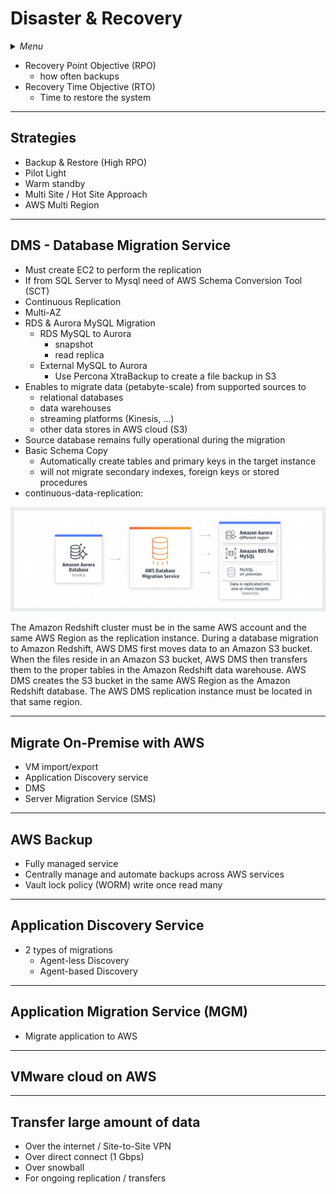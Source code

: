 # Disaster & Recovery

<details>
 <summary><i>Menu</i></summary>

- [Strategies](#strategies)
- [DMS](#dms---database-migration-service)
- [Migrate On-Premise with AWS](#migrate-on-premise-with-aws)
- [AWS Backup](#aws-backup)
- [Application Discovery Service](#disaster--recovery)
- [MGM](#application-migration-service-mgm)
- [VMware cloud](#vmware-cloud-on-aws)
- [Transfer large amount of data](#transfer-large-amount-of-data)
</details>

- Recovery Point Objective (RPO)
  - how often backups
- Recovery Time Objective (RTO)
  - Time to restore the system

---
## Strategies
- Backup & Restore (High RPO)
- Pilot Light
- Warm standby
- Multi Site / Hot Site Approach
- AWS Multi Region

---
## DMS - Database Migration Service
- Must create EC2 to perform the replication
- If from SQL Server to Mysql need of AWS Schema Conversion Tool (SCT)
- Continuous Replication
- Multi-AZ
- RDS & Aurora MySQL Migration
  - RDS MySQL to Aurora
    - snapshot
    - read replica
  - External MySQL to Aurora
    - Use Percona XtraBackup to create a file backup in S3
- Enables to migrate data (petabyte-scale) from supported sources to
  - relational databases
  - data warehouses
  - streaming platforms (Kinesis, ...)
  - other data stores in AWS cloud (S3)
- Source database remains fully operational during the migration
- Basic Schema Copy
  - Automatically create tables and primary keys in the target instance
  - will not migrate secondary indexes, foreign keys or stored procedures
- continuous-data-replication:

![AWS-DMS_continuous-data-replication](../../images/AWS-DMS_continuous-data-replication.png)

The Amazon Redshift cluster must be in the same AWS account and the same AWS Region as the replication instance. During a database migration to Amazon Redshift, AWS DMS first moves data to an Amazon S3 bucket. When the files reside in an Amazon S3 bucket, AWS DMS then transfers them to the proper tables in the Amazon Redshift data warehouse. AWS DMS creates the S3 bucket in the same AWS Region as the Amazon Redshift database. The AWS DMS replication instance must be located in that same region.

---
## Migrate On-Premise with AWS
- VM import/export
- Application Discovery service
- DMS
- Server Migration Service (SMS)

---
## AWS Backup
- Fully managed service
- Centrally manage and automate backups across AWS services
- Vault lock policy (WORM) write once read many

---
## Application Discovery Service
- 2 types of migrations
  - Agent-less Discovery
  - Agent-based Discovery

---
## Application Migration Service (MGM)
- Migrate application to AWS

---
## VMware cloud on AWS

---
## Transfer large amount of data
- Over the internet / Site-to-Site VPN
- Over direct connect (1 Gbps)
- Over snowball
- For ongoing replication / transfers
